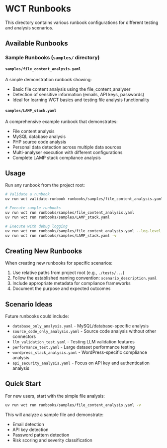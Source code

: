 # WCT Runbooks

This directory contains various runbook configurations for different testing and analysis scenarios.

## Available Runbooks

### Sample Runbooks (`samples/` directory)

#### `samples/file_content_analysis.yaml`
A simple demonstration runbook showing:
- Basic file content analysis using the file_content_analyser
- Detection of sensitive information (emails, API keys, passwords)
- Ideal for learning WCT basics and testing file analysis functionality

#### `samples/LAMP_stack.yaml`
A comprehensive example runbook that demonstrates:
- File content analysis
- MySQL database analysis
- PHP source code analysis
- Personal data detection across multiple data sources
- Multi-analyser execution with different configurations
- Complete LAMP stack compliance analysis

## Usage

Run any runbook from the project root:

```bash
# Validate a runbook
uv run wct validate-runbook runbooks/samples/file_content_analysis.yaml

# Execute sample runbooks
uv run wct run runbooks/samples/file_content_analysis.yaml
uv run wct run runbooks/samples/LAMP_stack.yaml

# Execute with debug logging
uv run wct run runbooks/samples/file_content_analysis.yaml --log-level DEBUG
uv run wct run runbooks/samples/LAMP_stack.yaml -v
```

## Creating New Runbooks

When creating new runbooks for specific scenarios:

1. Use relative paths from project root (e.g., `./tests/...`)
2. Follow the established naming convention: `scenario_description.yaml`
3. Include appropriate metadata for compliance frameworks
4. Document the purpose and expected outcomes

## Scenario Ideas

Future runbooks could include:
- `database_only_analysis.yaml` - MySQL/database-specific analysis
- `source_code_only_analysis.yaml` - Source code analysis without other connectors
- `llm_validation_test.yaml` - Testing LLM validation features
- `performance_test.yaml` - Large dataset performance testing
- `wordpress_stack_analysis.yaml` - WordPress-specific compliance analysis
- `api_security_analysis.yaml` - Focus on API key and authentication analysis

## Quick Start

For new users, start with the simple file analysis:
```bash
uv run wct run runbooks/samples/file_content_analysis.yaml -v
```

This will analyze a sample file and demonstrate:
- Email detection
- API key detection
- Password pattern detection
- Risk scoring and severity classification
